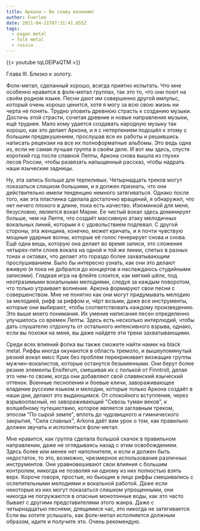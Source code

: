 ```yaml
---
title: Аркона — Во славу великим!
author: Fuerlee
date: 2021-04-21T07:31:41.855Z
tags:
  - pagan metal
  - folk metal
  - russia
---
```

{{< youtube tqL0EIPaQTM >}}

Глава III. Близко к золоту.

Фолк-метал, сделанный хорошо, всегда приятно испытать. Что мне особенно нравится в фолк-метал группах, так это то, что они поют на своём родном языке. Песни дают им совершенно другой импульс, который очень хорошо ценится, хотя я могу за всю свою жизнь ни черта не понять. Трудно уловить древнюю страсть к созданию музыки. Достичь этой страсти, сочетая древние и новые направления музыки, ещё труднее. Мало кому удается создавать народную музыку так хорошо, как это делает Аркона, и я с нетерпением подошёл к этому с большим предвкушением, прослушав все их работы и решившись написать рецензии на все их полноформатные альбомы. Это ведь одна из, если не самая лучшая группа в своём деле. И вот мы здесь, спустя короткий год после славной Лепты, Аркона снова вышла из глухих лесов России, чтобы развязать напыщенный рассказ, чтобы надрать наши языческие задницы.

Ну, эта запись больше для терпеливых. Четырнадцать треков могут показаться слишком большими, и я должен признать, что они действительно имели тенденцию немного затягиваться. Однако после того, как эта пластинка сделала достаточно вращений, я обнаружил, что нет ничего плохого в длине, пока есть качество. Изюминкой для меня, безусловно, является вокал Марии. Ее чистый вокал здесь доминирует больше, чем на Лепте, что создаёт массивную атаку мелодичных вокальных линий, которым я с удовольствием подпевал. С другой стороны, эта женщина, конечно, может кричать, и я почти чувствую мощные ударные волны, которые её голос генерирует снова и снова. Ещё одна вещь, которую она делает во время записи, это сложение четырех-пяти слоев вокала на одной и той же линии, спетых в разных тонах и октавах, что делает это гораздо более захватывающим прослушиванием. Было бы интересно узнать, как они это делают вживую (я пока не добрался до концертов и наслаждаюсь студийными записями). Гладкая игра на флейте слоится, как мягкий шёлк, под неотразимыми вокальными мелодиями, следуя за каждым поворотом, что только утраивает волнение. Аркона формируют свои песни с совершенством. Мне не понятно как они могут придумывать мелодию за мелодией, рифф за риффом и, чёрт возьми, даже все инструменты, которые они выбирают, чтобы соответствовать каждому произведению. Это выше моего понимания. Их умение написания песен определенно улучшилось со времен Лепты. Здесь есть несколько интерлюдий, чтобы дать слушателю отдохнуть от остального интенсивного взрыва, однако, если вы похожи на меня, вы даже найдете эти треки захватывающими.

Среди всех влияний фолка вы также сможете найти намек на black metal. Риффы иногда окунаются в область тремоло, и вышеупомянутый резкий вокал мисс Крик без проблем перекрикивает визжащие группы мужчин-вокалистов, которые останутся безымянными. Они берут более резкие элементы Ensiferum, смешивая их с полькой от Finntroll, делая это чем-то своим, когда они добавляют свой славянский языческий оттенок. Военные песнопения и боевые кличи, завораживающее владение русским языком и мелодии, которые только Аркона создаёт в наши дни, делают это выдающимся. От спокойного вступления, через взрывоопасный, но завораживающий "Сквозь туман веков", к волшебному путешествию, которое является заглавным треком, эпосом "По сырой земле", вплоть до чудовищного и гимнического закрытия, "Сила славных", Arkona даёт вам урок о том, как правильно должен звучать и исполняться фолк-метал.

Мне нравится, как группа сделала большой скачок в правильном направлении, даже не оглядываясь назад с этим освобождением. Здесь более или менее нет наполнителя, и если и должен быть недостаток, то это, возможно, чрезмерное использование различных инструментов. Они уравновешивают свои влияния с большим контролем, никогда не позволяя ни одному из них полностью взять верх. Короче говоря, простые, но бьющие в лицо риффы смешивались с ослепительными мелодиями и вокальной работой. Даже если некоторые из них могут показаться слишком упрощенными, они никогда не погружаются в опасные монотонные воды, как это часто бывает с другими представителями этого жанра. Даже с четырнадцатью песнями, длящимися час, это никогда не затягивается. Если вы хотите услышать, как фолк-метал исполняется должным образом, идите и получите это. Очень рекомендую.